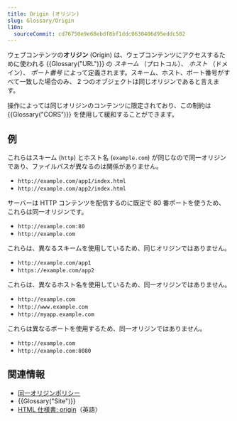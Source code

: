```yaml
---
title: Origin (オリジン)
slug: Glossary/Origin
l10n:
  sourceCommit: cd76750e9e68ebdf8bf1ddc0630406d95eddc502
---
```


ウェブコンテンツの**オリジン** (Origin) は、ウェブコンテンツにアクセスするために使われる {{Glossary("URL")}} の _スキーム_ （プロトコル）、 _ホスト_ （ドメイン）、 _ポート番号_ によって定義されます。スキーム、ホスト、ポート番号がすべて一致した場合のみ、 2 つのオブジェクトは同じオリジンであると言えます。

操作によっては同じオリジンのコンテンツに限定されており、この制約は {{Glossary("CORS")}} を使用して緩和することができます。

## 例

これらはスキーム (`http`) とホスト名 (`example.com`) が同じなので同一オリジンであり、ファイルパスが異なるのは関係がありません。

- `http://example.com/app1/index.html`
- `http://example.com/app2/index.html`

サーバーは HTTP コンテンツを配信するのに既定で 80 番ポートを使うため、これらは同一オリジンです。

- `http://example.com:80`
- `http://example.com`

これらは、異なるスキームを使用しているため、同じオリジンではありません。

- `http://example.com/app1`
- `https://example.com/app2`

これらは、異なるホスト名を使用しているため、同一オリジンではありません。

- `http://example.com`
- `http://www.example.com`
- `http://myapp.example.com`

これらは異なるポートを使用するため、同一オリジンではありません。

- `http://example.com`
- `http://example.com:8080`

## 関連情報

- [同一オリジンポリシー](/ja/docs/Web/Security/Same-origin_policy)
- {{Glossary("Site")}}
- [HTML 仕様書: origin](https://html.spec.whatwg.org/multipage/origin.html#origin)（英語）
